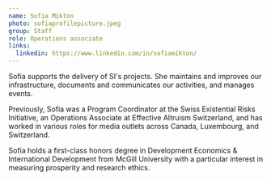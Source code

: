 ```yaml
---
name: Sofia Mikton
photo: sofiaprofilepicture.jpeg
group: Staff
role: Operations associate
links:
  linkedin: https://www.linkedin.com/in/sofiamikton/
---
```

Sofia supports the delivery of SI's projects. She maintains and improves our infrastructure, documents and communicates our activities, and manages events.

Previously, Sofia was a Program Coordinator at the Swiss Existential Risks Initiative, an Operations Associate at Effective Altruism Switzerland, and has worked in various roles for media outlets across Canada, Luxembourg, and Switzerland.

Sofia holds a first-class honors degree in Development Economics & International Development from McGill University with a particular interest in measuring prosperity and research ethics.
